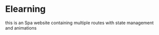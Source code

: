 # Elearning
this is an Spa website containing multiple routes with state management and animations 
